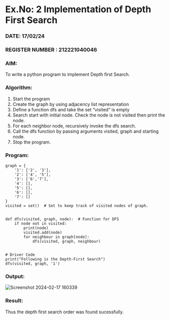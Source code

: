 # Ex.No: 2  Implementation of Depth First Search
### DATE: 17/02/24                                                                           
### REGISTER NUMBER : 212221040046
### AIM: 
To write a python program to implement Depth first Search. 
### Algorithm:
1. Start the program
2. Create the graph by using adjacency list representation
3. Define a function dfs and take the set “visited” is empty 
4. Search start with initial node. Check the node is not visited then print the node.
5. For each neighbor node, recursively invoke the dfs search.
6. Call the dfs function by passing arguments visited, graph and starting node.
7. Stop the program.
### Program:
```
graph = {
    '1': ['2', '3'],
    '2': ['4', '5'],
    '3': ['6','7'],
    '4': [],
    '5': [],
    '6': [],
    '7': []
}
visited = set()  # Set to keep track of visited nodes of graph.


def dfs(visited, graph, node):  # Function for DFS
    if node not in visited:
        print(node)
        visited.add(node)
        for neighbour in graph[node]:
            dfs(visited, graph, neighbour)


# Driver Code
print("Following is the Depth-First Search")
dfs(visited, graph, '1')

```











### Output:
![Screenshot 2024-02-17 160339](https://github.com/dyanesh-100/AI_Lab_2023-24/assets/114641798/d451dcc3-54f9-4336-89d6-24bf822a5c97)



### Result:
Thus the depth first search order was found sucessfully.
